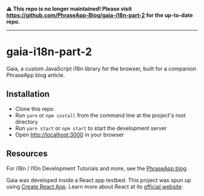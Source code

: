 **⚠️ This repo is no longer maintained! Please visit https://github.com/PhraseApp-Blog/gaia-i18n-part-2 for the up-to-date repo.**

---

# gaia-i18n-part-2
Gaia, a custom JavaScript i18n library for the browser, built for a companion
PhraseApp blog article.

## Installation
- Clone this repo
- Run `yarn` or `npm install` from the command line at the project's root directory
- Run `yarn start` or `npm start` to start the development server
- Open [http://localhost:3000](http://localhost:3000) in your browser

## Resources
For i18n / l10n Development Tutorials and more, see the
[PhraseApp blog](https://phraseapp.com/blog/).

Gaia was developed inside a React app testbed. This project was spun up using
[Create React App](https://github.com/facebook/create-react-app). Learn more
about React at its [official website](https://reactjs.org/).

